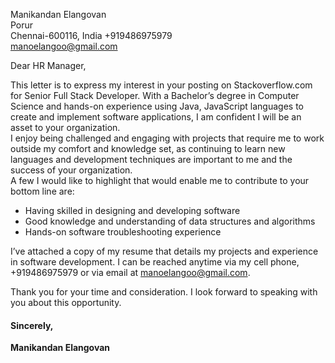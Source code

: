 Manikandan Elangovan  
Porur  
Chennai-600116, India 
+919486975979  
manoelangoo@gmail.com    

Dear HR Manager,

This letter is to express my interest in your posting on Stackoverflow.com for Senior Full Stack Developer. With a Bachelor’s degree in Computer Science and hands-on experience using Java, JavaScript languages to create and implement software applications, I am confident I will be an asset to your organization.  
I enjoy being challenged and engaging with projects that require me to work outside my comfort and knowledge set, as continuing to learn new languages and development techniques are important to me and the success of your organization.    
A few I would like to highlight that would enable me to contribute to your bottom line are:  
 *  Having skilled in designing and developing software  
 *  Good knowledge and understanding of data structures and algorithms  
 *  Hands-on software troubleshooting experience    

I’ve attached a copy of my resume that details my projects and experience in software development. I can be reached anytime via my cell phone, +919486975979 or via email at manoelangoo@gmail.com.    

Thank you for your time and consideration. I look forward to speaking with you about this opportunity.    

#### Sincerely,    
**Manikandan Elangovan**
